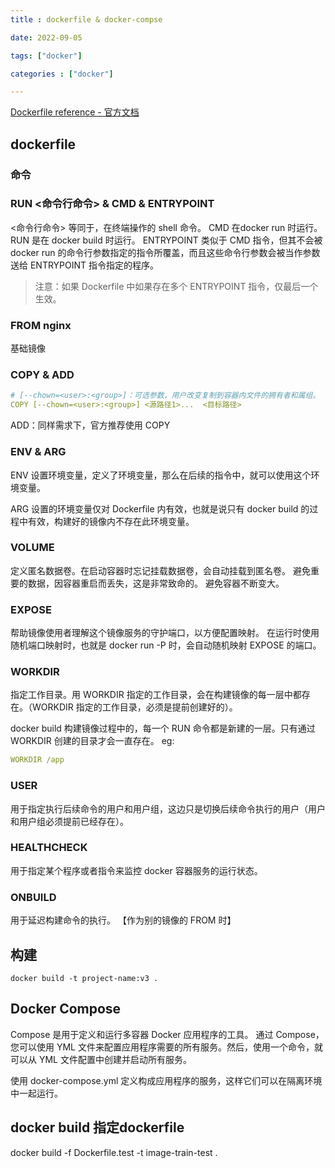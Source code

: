 ```yaml
---
title : dockerfile & docker-compse

date: 2022-09-05

tags: ["docker"]

categories : ["docker"]

---
```

[Dockerfile reference - 官方文档](https://docs.docker.com/engine/reference/builder/)

<!--more-->

## dockerfile
### 命令
### RUN <命令行命令> & CMD & ENTRYPOINT
<命令行命令> 等同于，在终端操作的 shell 命令。
CMD 在docker run 时运行。
RUN 是在 docker build 时运行。
ENTRYPOINT 类似于 CMD 指令，但其不会被 docker run 的命令行参数指定的指令所覆盖，而且这些命令行参数会被当作参数送给 ENTRYPOINT 指令指定的程序。

> 注意：如果 Dockerfile 中如果存在多个 ENTRYPOINT 指令，仅最后一个生效。

### FROM nginx
基础镜像

### COPY &  ADD
```yaml
# [--chown=<user>:<group>]：可选参数，用户改变复制到容器内文件的拥有者和属组。
COPY [--chown=<user>:<group>] <源路径1>...  <目标路径>
```
ADD：同样需求下，官方推荐使用 COPY

### ENV & ARG
ENV 设置环境变量，定义了环境变量，那么在后续的指令中，就可以使用这个环境变量。

ARG 设置的环境变量仅对 Dockerfile 内有效，也就是说只有 docker build 的过程中有效，构建好的镜像内不存在此环境变量。

### VOLUME
定义匿名数据卷。在启动容器时忘记挂载数据卷，会自动挂载到匿名卷。
避免重要的数据，因容器重启而丢失，这是非常致命的。
避免容器不断变大。

### EXPOSE
帮助镜像使用者理解这个镜像服务的守护端口，以方便配置映射。
在运行时使用随机端口映射时，也就是 docker run -P 时，会自动随机映射 EXPOSE 的端口。

### WORKDIR
指定工作目录。用 WORKDIR 指定的工作目录，会在构建镜像的每一层中都存在。（WORKDIR 指定的工作目录，必须是提前创建好的）。

docker build 构建镜像过程中的，每一个 RUN 命令都是新建的一层。只有通过 WORKDIR 创建的目录才会一直存在。
eg:
```yaml
WORKDIR /app
```

### USER
用于指定执行后续命令的用户和用户组，这边只是切换后续命令执行的用户（用户和用户组必须提前已经存在）。

### HEALTHCHECK
用于指定某个程序或者指令来监控 docker 容器服务的运行状态。

### ONBUILD
用于延迟构建命令的执行。 【作为别的镜像的 FROM 时】

## 构建
```shell
docker build -t project-name:v3 .
```

## Docker Compose
Compose 是用于定义和运行多容器 Docker 应用程序的工具。
通过 Compose，您可以使用 YML 文件来配置应用程序需要的所有服务。然后，使用一个命令，就可以从 YML 文件配置中创建并启动所有服务。

使用 docker-compose.yml 定义构成应用程序的服务，这样它们可以在隔离环境中一起运行。

## docker build 指定dockerfile
docker build -f  Dockerfile.test -t image-train-test .